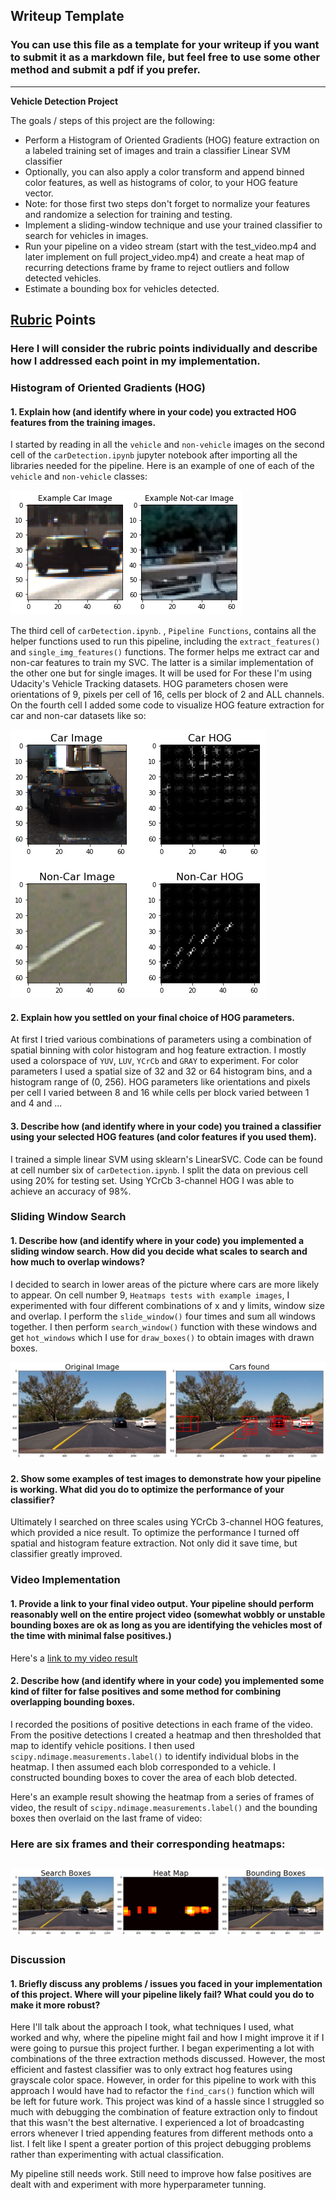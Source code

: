 ## Writeup Template
### You can use this file as a template for your writeup if you want to submit it as a markdown file, but feel free to use some other method and submit a pdf if you prefer.

---

**Vehicle Detection Project**

The goals / steps of this project are the following:

* Perform a Histogram of Oriented Gradients (HOG) feature extraction on a labeled training set of images and train a classifier Linear SVM classifier
* Optionally, you can also apply a color transform and append binned color features, as well as histograms of color, to your HOG feature vector.
* Note: for those first two steps don't forget to normalize your features and randomize a selection for training and testing.
* Implement a sliding-window technique and use your trained classifier to search for vehicles in images.
* Run your pipeline on a video stream (start with the test_video.mp4 and later implement on full project_video.mp4) and create a heat map of recurring detections frame by frame to reject outliers and follow detected vehicles.
* Estimate a bounding box for vehicles detected.

[//]: # (Image References)
[image1]: ./output_images/car_not_car.png
[image2]: ./output_images/HOG_example.png
[image3]: ./output_images/sliding_window.png
[image4]: ./examples/sliding_window.jpg
[image5]: ./output_images/heat_map1.png
[video1]: ./test_video_out-primitive.mp4

## [Rubric](https://review.udacity.com/#!/rubrics/513/view) Points
### Here I will consider the rubric points individually and describe how I addressed each point in my implementation.  

### Histogram of Oriented Gradients (HOG)

#### 1. Explain how (and identify where in your code) you extracted HOG features from the training images.

I started by reading in all the `vehicle` and `non-vehicle` images on the second cell of the `carDetection.ipynb` jupyter notebook after importing all the libraries needed for the pipeline.  Here is an example of one of each of the `vehicle` and `non-vehicle` classes:

![alt text][image1]

The third cell of `carDetection.ipynb`. , `Pipeline Functions`, contains all the helper functions used to run this pipeline, including the `extract_features()` and `single_img_features()` functions. The former helps me extract car and non-car features to train my SVC. The latter is a similar implementation of the other one but for single images. It will be used for  For these I'm using Udacity's Vehicle Tracking datasets. HOG parameters chosen were orientations of 9, pixels per cell of 16, cells per block of 2 and ALL channels. On the fourth cell I added some code to visualize HOG feature extraction for car and non-car datasets like so:

![alt text][image2]

#### 2. Explain how you settled on your final choice of HOG parameters.

At first I tried various combinations of parameters using a combination of spatial binning with color histogram and hog feature extraction. I mostly used a colorspace of `YUV`, `LUV`, `YCrCb` and `GRAY` to experiment. For color parameters I used a spatial size of 32 and 32 or 64 histogram bins, and a histogram range of (0, 256). HOG parameters like orientations and pixels per cell I varied between 8 and 16 while cells per block varied between 1 and 4 and   ...

#### 3. Describe how (and identify where in your code) you trained a classifier using your selected HOG features (and color features if you used them).

I trained a simple linear SVM using sklearn's LinearSVC. Code can be found at cell number six of `carDetection.ipynb`. I split the data on previous cell using 20% for testing set. Using YCrCb 3-channel HOG I was able to achieve an accuracy of 98%.

### Sliding Window Search

#### 1. Describe how (and identify where in your code) you implemented a sliding window search.  How did you decide what scales to search and how much to overlap windows?

I decided to search in lower areas of the picture where cars are more likely to appear. On cell number 9, `Heatmaps tests with example images`, I experimented with four different combinations of x and y limits, window size and overlap. I perform the `slide_window()` four times and sum all windows together. I then perform `search_window()` function with these windows and get `hot_windows` which I use for `draw_boxes()` to obtain images with drawn boxes.

![alt text][image3]

#### 2. Show some examples of test images to demonstrate how your pipeline is working.  What did you do to optimize the performance of your classifier?

Ultimately I searched on three scales using YCrCb 3-channel HOG features, which provided a nice result. To optimize the performance I turned off spatial and histogram feature extraction. Not only did it save time, but classifier greatly improved.

### Video Implementation

#### 1. Provide a link to your final video output.  Your pipeline should perform reasonably well on the entire project video (somewhat wobbly or unstable bounding boxes are ok as long as you are identifying the vehicles most of the time with minimal false positives.)
Here's a [link to my video result](./test_video_out-primitive.mp4)


#### 2. Describe how (and identify where in your code) you implemented some kind of filter for false positives and some method for combining overlapping bounding boxes.

I recorded the positions of positive detections in each frame of the video.  From the positive detections I created a heatmap and then thresholded that map to identify vehicle positions.  I then used `scipy.ndimage.measurements.label()` to identify individual blobs in the heatmap.  I then assumed each blob corresponded to a vehicle.  I constructed bounding boxes to cover the area of each blob detected.  

Here's an example result showing the heatmap from a series of frames of video, the result of `scipy.ndimage.measurements.label()` and the bounding boxes then overlaid on the last frame of video:

### Here are six frames and their corresponding heatmaps:

![alt text][image5]
---

### Discussion

#### 1. Briefly discuss any problems / issues you faced in your implementation of this project.  Where will your pipeline likely fail?  What could you do to make it more robust?

Here I'll talk about the approach I took, what techniques I used, what worked and why, where the pipeline might fail and how I might improve it if I were going to pursue this project further. I began experimenting a lot with combinations of the three extraction methods discussed. However, the most efficient and fastest classifier was to only extract hog features using grayscale color space. However, in order for this pipeline to work with this approach I would have had to refactor the `find_cars()` function which will be left for future work. This project was kind of a hassle since I struggled so much with debugging the combination of feature extraction only to findout that this wasn't the best alternative. I experienced a lot of broadcasting errors whenever I tried appending features from different methods onto a list. I felt like I spent a greater portion of this project debugging problems rather than experimenting with actual classification.

My pipeline still needs work. Still need to improve how false positives are dealt with and experiment with more hyperparameter tunning.
